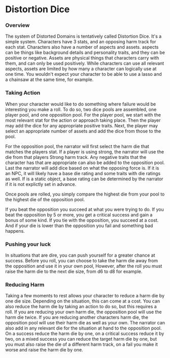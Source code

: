 # Distortion Dice

### Overview

The system of Distorted Domains is tentatively called Distortion Dice. It's a simple system. Characters have 3 stats, and an opposing harm track for each stat. Characters also have a number of aspects and assets. aspects can be things like background details and personality traits, and they can be positive or negative. Assets are physical things that characters carry with them, and can only be used positively. While characters can use all relevant aspects, assets are limited by how many a character can logically use at one time. You wouldn't expect your character to be able to use a lasso and a chainsaw at the same time, for example.

### Taking Action

When your character would like to do something where failure would be interesting you make a roll. To do so, two dice pools are assembled, one player pool, and one opposition pool. For the player pool, we start with the most relevant stat for the action or approach taking place. Then the player may add the dice for any appropriate positive traits. Next, the player may select an appropriate number of assets and add the dice from those to the pool.

For the opposition pool, the narrator will first select the harm die that matches the players stat. If a player is using strong, the narrator will use the die from that players Strong harm track. Any negative traits that the character has that are appropriate can also be added to the opposition pool. Last the narrator will add dice based on what the opposing force is. If it is an NPC, it will likely have a base die rating and some traits with die ratings as well. If is a static object, a base rating can be determined by the narrator if it is not explictly set in advance. 

Once pools are rolled, you simply compare the highest die from your pool to the highest die of the opposition pool.

If you beat the opposition you succeed at what you were trying to do. If you beat the opposition by 5 or more, you get a critical success and gain a bonus of some kind. If you tie with the opposition, you succeed at a cost. And if your die is lower than the opposition you fail and something bad happens.

### Pushing your luck

In situations that are dire, you can push yourself for a greater chance at success. Before you roll, you can choose to take the harm die away from the opposition and use it in your own pool, However, after the roll you must raise the harm die to the next die size, from d6 to d8 for example.

### Reducing Harm

Taking a few moments to rest allows your character to reduce a harm die by one die size. Depending on the situation, this can come at a cost. You can also reduce the harm die by taking an action to do so, but this requires a roll. If you are reducing your own harm die, the opposition pool will use the harm die twice. If you are reducing another characters harm die, the opposition pool will use their harm die as well as your own. The narrator can also add in any relevant die for the situation at hand to the opposition pool. On a success reduce the harm die by one, on a critical success reduce it by two, on a mixed success you can reduce the target harm die by one, but you must also raise the die of a different harm track, on a fail you make it worse and raise the harm die by one.
